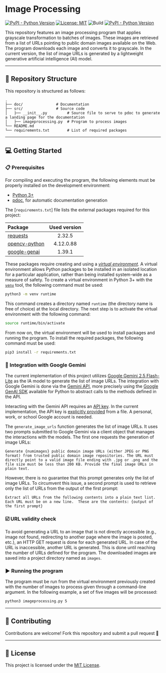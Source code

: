 # Image Processing

[![PyPI - Python Version](https://img.shields.io/pypi/pyversions/3)](https://www.python.org)
[![License: MIT](https://img.shields.io/badge/License-MIT-blue.svg)](LICENSE)
![Build](https://img.shields.io/badge/build-manual-lightgrey)
[![PyPI - Python Version](https://img.shields.io/badge/doc-pydoc-yellow)](./doc/index.html)

This repository features an image processing program that applies grayscale transformation to batches of images. These images are retrieved from a list of URLs pointing to public domain images available on the Web. The program downloads each image and converts it to grayscale. In the current version, the list of image URLs is generated by a lightweight generative artificial intelligence (AI) model.

---

## 📂 Repository Structure

This repository is structured as follows:

```
.
├── doc/               # Documentation
├── src/               # Source code
│   ├── __init__.py         # Source file to serve to pdoc to generate a landing page for the documentation
│   ├── imageprocessing.py  # Program to process images
└── README.md
└── requirements.txt        # List of required packages
```

---

## 💻 Getting Started

### 📋 Prerequisites

For compiling and executing the program, the following elements must be properly installed on the development environment:

- [Python 3+](https://www.python.org)
- [pdoc](https://pdoc.dev), for automatic documentation generation

The [`requirements.txt`] file lists the external packages required for this project:

| Package                                                   | Used version |
|:----------------------------------------------------------|:------------:|
| [requests](https://pypi.org/project/requests/)            |  2.32.5      |
| [opencv-python](https://pypi.org/project/opencv-python/)  |  4.12.0.88   |
| [google-genai](https://pypi.org/project/google-genai/)    |  1.39.1      |

These packages require creating and using a [*virtual environment*](https://packaging.python.org/en/latest/tutorials/installing-packages/#creating-and-using-virtual-environments). A virtual environment allows Python packages to be installed in an isolated location for a particular application, rather than being installed system-wide as a measure of safety. To create a virtual environment in Python 3+ with the [`venv`](https://docs.python.org/3/library/venv.html) tool, the following command must be used:

```bash
python3 -m venv runtime
```

This command creates a directory named `runtime` (the directory name is free of choice) at the local directory. The next step is to activate the virtual environment with the following command:

```bash
source runtime/bin/activate
```

From now on, the virtual environment will be used to install packages and running the program. To install the required packages, the following command must be used:

```bash
pip3 install -r requirements.txt
```

### 🤖 Integration with Google Gemini

The current implementation of this project utilizes [Google Gemini 2.5 Flash-Lite](https://ai.google.dev/gemini-api/docs/models) as the IA model to generate the list of image URLs. The integration with Google Gemini is done via the [Gemini API](https://ai.google.dev/api), more precisely using the [Google GenAI SDK](https://ai.google.dev/gemini-api/docs/libraries) available for Python to abstract calls to the methods defined in the API.

Interacting with the Gemini API requires an [API key](https://ai.google.dev/gemini-api/docs/api-key). In the current implementation, the API key is [explicitly provided](https://ai.google.dev/gemini-api/docs/api-key#provide-api-key-explicitly) from a file. A personal, work, or school Google account is needed.

The `generate_image_urls` function generates the list of image URLs. It uses two prompts submitted to Google Gemini via a client object that manages the interactions with the models. The first one requests the generation of image URLs:

```
Generate {numimages} public domain image URLs (either JPEG or PNG format) from trusted public domain image repositories. The URL must directly point to a valid image file ending with .jpg or .png and the file size must be less than 200 KB. Provide the final image URLs in plain text.
```

However, there is no guarantee that this prompt generates only the list of image URLs. To circumvent this issue, a second prompt is used to retrieve only the list of URLs from the output of the first prompt:

```
Extract all URLs from the following contents into a plain text list. Each URL must be on a new line.  These are the contents: {output of the first prompt}
```

### ☑️ URL validity check

To avoid generating a URL to an image that is not directly accessible (e.g., image not found, redirecting to another page where the image is posted, etc.), an HTTP GET request is done for each generated URL. In case of the URL is inaccessible, another URL is generated. This is done until reaching the number of URLs defined for the program. The downloaded images are saved into a project directory named as `images`.

### ▶️ Running the program

The program must be run from the virtual environment previously created with the number of images to process given through a command-line argument. In the following example, a set of five images will be processed:

```bash
python3 imageprocessing.py 5
```

---

## 🤝 Contributing

Contributions are welcome! Fork this repository and submit a pull request 🚀

---

## 📜 License

This project is licensed under the [MIT License](LICENSE).
